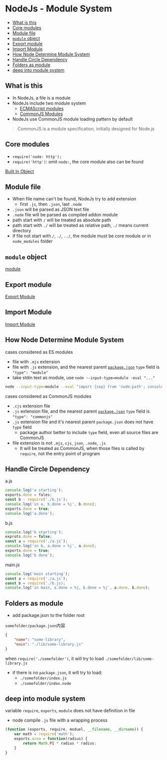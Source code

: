 # NodeJs - Module System

* [What is this](#what-is-this)
* [Core modules](#core-modules)
* [Module file](#module-file)
* [`module` object](#`module`-object)
* [Export module](#export-module)
* [Import Module](#import-module)
* [How Node Determine Module System](#how-node-determine-module-system)
* [Handle Circle Dependency](#handle-circle-dependency)
* [Folders as module](#folders-as-module)
* [deep into module system](#deep-into-module-system)

## What is this

- In NodeJs, a file is a module
- NodeJs include two module system
  - [ECMAScript modules](javascript-ecma-module.md)
  - [CommonJS Modules](javascript-commonjs-module.md)
- NodeJs use CommonJS module loading pattern by default

> CommonJS is a module specification, initially designed for Node.js

## Core modules

- `require('node: http');`
- `require('http')`: omit `node:`, the core module also can be found

[Built In Object](nodejs-built-in-libraries.md)

## Module file

- When file name can't be found, NodeJs try to add extension
  - first `.js`, then `.json`, last `.node`
- `.json` will be parsed as JSON text file
- `.node` file will be parsed as compiled addon module
- path start with `/` will be treated as absolute path
- path start with `./` will be treated as relative path, `./` means current directory
- if file not start with `/`, `./`, `../`, the module must be core module or in `node_modules` folder

## `module` object

[module](nodejs-module-object.md)

## Export module

[Export Module](nodejs-module-exports.md)

## Import Module

[Import Module](nodejs-module-imports.md)

## How Node Determine Module System

cases considered as ES modules

- file with `.mjs` extension
- file with `.js` extension, and the nearest parent [`package.json`](nodejs-package-json.md) `type` field is `"type": "module"`
- take stdin text as module, use `node --input-type=module -eval "..."`

```sh
node --input-type=module --eval "import {sep} from 'node:path'; console.log(sep);"
```

cases considered as CommonJS modules

- `.cjs` extension file
- `.js` extension file, and the nearest parent [`package.json`](nodejs-package-json.md) `type` field is `"type": "commonjs"`
- `.js` extension file and it's nearest parent `package.json` does not have `type` field
  - package author better to include `type` field, even all source files are CommonJS
- file extension is not `.mjs`, `cjs`, `json`, `.node`, `.js`
  - It will be treated as CommonJS, when those files is called by `require`, not the entry point of program

## Handle Circle Dependency

a.js

```javascript
console.log('a starting');
exports.done = fales;
const b - require('./b.js');
console.log('in a, b.done = %j', b.done);
exports.done = true;
console.log('a.done');
```

b.js

```javascript
console.log('b starting');
exprots.done = false;
const a = require('./a.js');
console.log('in b, a.done = %j', a.done);
exports.done = true;
console.log('b done');
```

main.js

```javascript
console.log('main starting');
const a = require('./a.js');
const b = require('./b.js);
console.log('in main, a.done = %j, b.done = %j', a.done, b.done);
```

## Folders as module

- add package.json to the folder root

`somefolder/package.json`内容

```json
{
    "name": "some-library",
    "main": "./lib/some-library.js"
}
```

when `require('./somefolder')`, it will try to load `./somefolder/lib/some-library.js` 

- if there is no `package.json`, it will try to load:
  - `./somefolder/index.js`
  - `./somefolder/index.node`

## deep into module system

variable `require`, `exports`, `module` does not have definition in file

- node compile `.js` file with a wrapping process

```js
(function (exports, require, moduel, __filename, __dirname)) {
    var math = require('math');
    exports.area = function(radius) {
        return Math.PI * radius * radius;
    }
}
```


